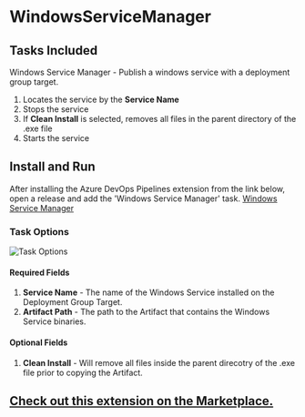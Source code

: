 # WindowsServiceManager

## Tasks Included

Windows Service Manager - Publish a windows service with a deployment group target.

1. Locates the service by the **Service Name**
2. Stops the service
3. If **Clean Install** is selected, removes all files in the parent directory of the .exe file
4. Starts the service

## Install and Run

After installing the Azure DevOps Pipelines extension from the link below, open a release and add the 'Windows Service Manager' task.
[Windows Service Manager](https://marketplace.visualstudio.com/items?itemName=MDSolutions.WindowsServiceManagerWindowsServiceManager)

### Task Options

![Task Options](https://github.com/Dejulia489/WindowsServiceManager/blob/master/Images/TaskOptions.png?raw=true "Task Options")

#### Required Fields

1. **Service Name** - The name of the Windows Service installed on the Deployment Group Target.
2. **Artifact Path** - The path to the Artifact that contains the Windows Service binaries.

#### Optional Fields

1. **Clean Install** - Will remove all files inside the parent direcotry of the .exe file prior to copying the Artifact.


## [Check out this extension on the Marketplace.](https://marketplace.visualstudio.com/items?itemName=MDSolutions.WindowsServiceManagerWindowsServiceManager) ##